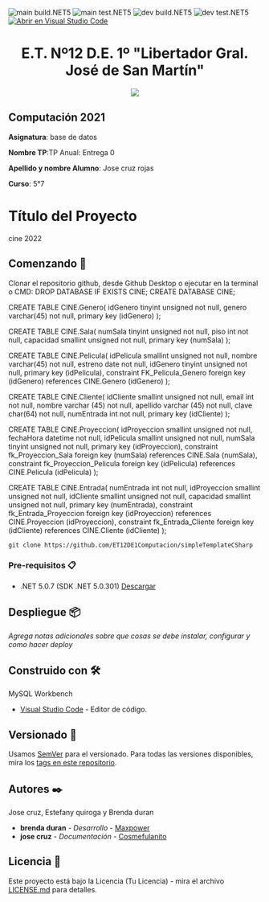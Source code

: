 <!-- Completa abajo cambiando ET12DE1Computacion a tu user|organización y template a tu repo, te recomiendo usar el Find & Replace de tu editor -->
![main build.NET5](https://github.com/ET12DE1Computacion/simpleTemplateCSharp/workflows/main-build.NET5/badge.svg?branch=main) ![main test.NET5](https://github.com/ET12DE1Computacion/simpleTemplateCSharp/workflows/main-test.NET5/badge.svg?branch=main)
![dev build.NET5](https://github.com/ET12DE1Computacion/simpleTemplateCSharp/workflows/dev-build.NET5/badge.svg?branch=dev) ![dev test.NET5](https://github.com/ET12DE1Computacion/simpleTemplateCSharp/workflows/dev-test.NET5/badge.svg?branch=dev)
[![Abrir en Visual Studio Code](https://open.vscode.dev/badges/open-in-vscode.svg)](https://open.vscode.dev/ET12DE1Computacion/simpleTemplateCSharp)
<!-- Borra este comentario y linea después haber cambiado arriba las ocurrencias de tu usuario/repo -->

<h1 align="center">E.T. Nº12 D.E. 1º "Libertador Gral. José de San Martín"</h1>
<p align="center">
  <img src="https://et12.edu.ar/imgs/et12.png">
</p>

## Computación 2021

**Asignatura**: base de datos

**Nombre TP**:TP Anual: Entrega 0 

**Apellido y nombre Alumno**: Jose cruz rojas

**Curso**: 5°7

# Título del Proyecto

cine 2022

## Comenzando 🚀

Clonar el repositorio github, desde Github Desktop o ejecutar en la terminal o CMD:
DROP DATABASE IF EXISTS CINE;
CREATE DATABASE CINE;

CREATE TABLE CINE.Genero(
idGenero tinyint unsigned not null,
genero varchar(45) not null,
primary key (idGenero)
);

CREATE TABLE CINE.Sala(
numSala tinyint unsigned not null,
piso int not null,
capacidad smallint unsigned not null,
primary key (numSala)
);

CREATE TABLE CINE.Pelicula(
idPelicula smallint unsigned not null,
nombre varchar(45) not null,
estreno date not null,
idGenero tinyint unsigned not null,
primary key (idPelicula),
constraint FK_Pelicula_Genero foreign key (idGenero)
references CINE.Genero (idGenero)
);

CREATE TABLE CINE.Cliente(
idCliente smallint unsigned not null,
email int not null,
nombre varchar (45) not null,
apellido varchar (45) not null,
clave char(64) not null,
numEntrada int not null,
primary key (idCliente)
);

CREATE TABLE CINE.Proyeccion(
idProyeccion smallint unsigned not null,
fechaHora datetime not null,
idPelicula smallint unsigned not null,
numSala tinyint unsigned not null,
primary key (idProyeccion),
constraint fk_Proyeccion_Sala foreign key (numSala)
references CINE.Sala (numSala),
constraint fk_Proyeccion_Pelicula foreign key (idPelicula)
references CINE.Pelicula (idPelicula)
);


CREATE TABLE  CINE.Entrada(
numEntrada int not null,
idProyeccion smallint unsigned not null,
idCliente smallint unsigned not null,
capacidad smallint unsigned not null,
primary key (numEntrada),
constraint fk_Entrada_Proyeccion  foreign key (idProyeccion)
references CINE.Proyeccion 	(idProyeccion),
constraint fk_Entrada_Cliente foreign key (idCliente)
references CINE.Cliente (idCliente)
);

<!-- cambia el link de abajo al de tu repositorio y BORRA ESTE COMENTARIO -->
```
git clone https://github.com/ET12DE1Computacion/simpleTemplateCSharp
```

### Pre-requisitos 📋

- .NET 5.0.7 (SDK .NET 5.0.301) [Descargar](https://dotnet.microsoft.com/download/dotnet/5.0)

## Despliegue 📦

_Agrega notas adicionales sobre que cosas se debe instalar, configurar y como hacer deploy_

## Construido con 🛠️

MySQL Workbench

* [Visual Studio Code](https://code.visualstudio.com/#alt-downloads) - Editor de código.

## Versionado 📌

Usamos [SemVer](http://semver.org/) para el versionado. Para todas las versiones disponibles, mira los [tags en este repositorio](https://github.com/ET12DE1Computacion/simpleTemplateCSharp/tags).

## Autores ✒️

Jose cruz, Estefany quiroga y Brenda duran

* **brenda duran** - *Desarrollo* - [Maxpower](https://github.com/maxpower)
* **jose cruz** - *Documentación* - [Cosmefulanito](#Cosmefulanito)

## Licencia 📄

Este proyecto está bajo la Licencia (Tu Licencia) - mira el archivo [LICENSE.md](LICENSE.md) para detalles.
